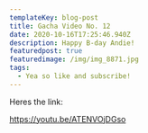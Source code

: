 ```yaml
---
templateKey: blog-post
title: Gacha Video No. 12
date: 2020-10-16T17:25:46.940Z
description: Happy B-day Andie!
featuredpost: true
featuredimage: /img/img_8871.jpg
tags:
  - Yea so like and subscribe!
---
```

Heres the link:

https://youtu.be/ATENVOjDGso
